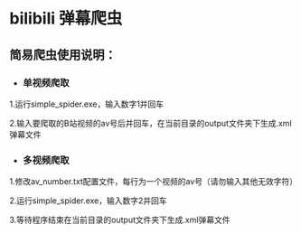 # bilibili 弹幕爬虫

## 简易爬虫使用说明：

* ### 单视频爬取

1.运行simple_spider.exe，输入数字1并回车

2.输入要爬取的B站视频的av号后并回车，在当前目录的output文件夹下生成.xml弹幕文件

* ### 多视频爬取

1.修改av_number.txt配置文件，每行为一个视频的av号（请勿输入其他无效字符）

2.运行simple_spider.exe，输入数字2并回车

3.等待程序结束在当前目录的output文件夹下生成.xml弹幕文件
